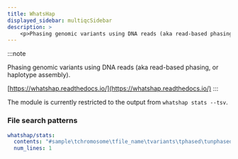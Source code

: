 ```yaml
---
title: WhatsHap
displayed_sidebar: multiqcSidebar
description: >
    <p>Phasing genomic variants using DNA reads (aka read-based phasing, or haplotype assembly).</p>
---
```


<!--
~~~~~ DO NOT EDIT ~~~~~
This file is autogenerated from the MultiQC module python docstring.
Do not edit the markdown, it will be overwritten.

File path for the source of this content: multiqc/modules/whatshap/whatshap.py
~~~~~~~~~~~~~~~~~~~~~~~
-->

:::note
<p>Phasing genomic variants using DNA reads (aka read-based phasing, or haplotype assembly).</p>

[https://whatshap.readthedocs.io/](https://whatshap.readthedocs.io/)
:::

The module is currently restricted to the output from `whatshap stats --tsv`.

### File search patterns

```yaml
whatshap/stats:
  contents: "#sample\tchromosome\tfile_name\tvariants\tphased\tunphased\tsingletons"
  num_lines: 1
```
    